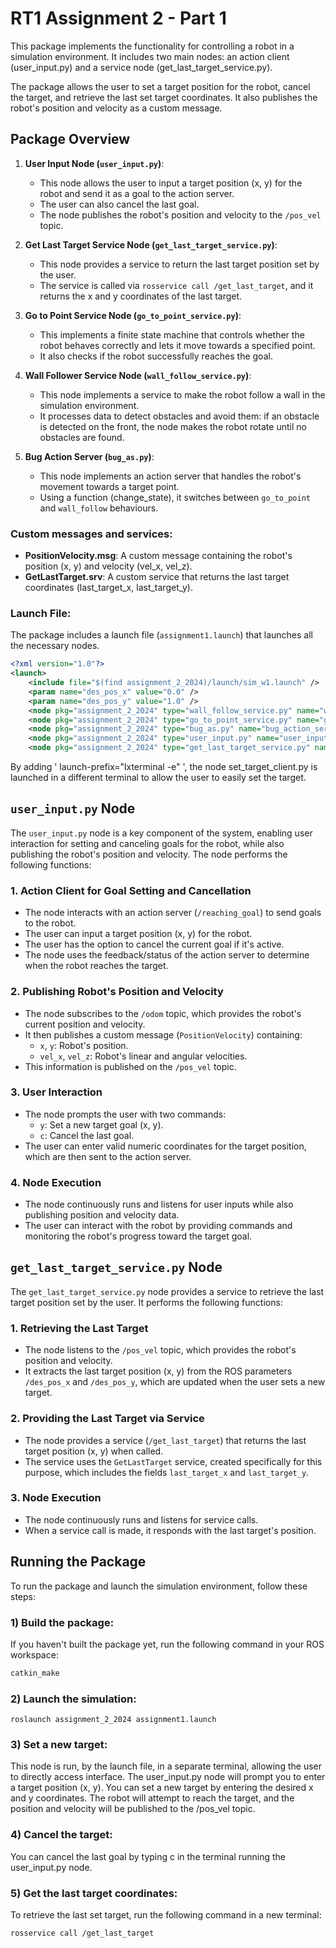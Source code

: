 # RT1 Assignment 2 - Part 1

This package implements the functionality for controlling a robot in a simulation environment. It includes two main nodes: an action client (user_input.py) and a service node (get_last_target_service.py). 

The package allows the user to set a target position for the robot, cancel the target, and retrieve the last set target coordinates. It also publishes the robot's position and velocity as a custom message.

## Package Overview
1. **User Input Node (`user_input.py`)**:
   - This node allows the user to input a target position (x, y) for the robot and send it as a goal to the action server.
   - The user can also cancel the last goal.
   - The node publishes the robot's position and velocity to the `/pos_vel` topic.

2. **Get Last Target Service Node (`get_last_target_service.py`)**:
   - This node provides a service to return the last target position set by the user.
   - The service is called via `rosservice call /get_last_target`, and it returns the x and y coordinates of the last target.

3. **Go to Point Service Node (`go_to_point_service.py`)**:
   - This implements a finite state machine that controls whether the robot behaves correctly and lets it move towards a specified point.
   - It also checks if the robot successfully reaches the goal.

4. **Wall Follower Service Node (`wall_follow_service.py`)**:
   - This node implements a service to make the robot follow a wall in the simulation environment.
   - It processes data to detect obstacles and avoid them: if an obstacle is detected on the front, the node makes the robot rotate until no obstacles are found.

5. **Bug Action Server (`bug_as.py`)**:
   - This node implements an action server that handles the robot's movement towards a target point.
   - Using a function (change_state), it switches between `go_to_point` and `wall_follow` behaviours.

### Custom messages and services:
- **PositionVelocity.msg**: A custom message containing the robot's position (x, y) and velocity (vel_x, vel_z).
- **GetLastTarget.srv**: A custom service that returns the last target coordinates (last_target_x, last_target_y).

### Launch File:
The package includes a launch file (`assignment1.launch`) that launches all the necessary nodes.

```xml
<?xml version="1.0"?>
<launch>
    <include file="$(find assignment_2_2024)/launch/sim_w1.launch" />
    <param name="des_pos_x" value="0.0" />
    <param name="des_pos_y" value="1.0" />
    <node pkg="assignment_2_2024" type="wall_follow_service.py" name="wall_follower" />
    <node pkg="assignment_2_2024" type="go_to_point_service.py" name="go_to_point" />
    <node pkg="assignment_2_2024" type="bug_as.py" name="bug_action_service" output="screen" />
    <node pkg="assignment_2_2024" type="user_input.py" name="user_input" output="screen" launch-prefix="lxterminal -e"/> 
    <node pkg="assignment_2_2024" type="get_last_target_service.py" name="get_last_target_service" />
```
By adding ' launch-prefix="lxterminal -e" ', the node set_target_client.py is launched in a different terminal to allow the user to easily set the target.

## `user_input.py` Node

The `user_input.py` node is a key component of the system, enabling user interaction for setting and canceling goals for the robot, while also publishing the robot's position and velocity. The node performs the following functions:

### 1. Action Client for Goal Setting and Cancellation
- The node interacts with an action server (`/reaching_goal`) to send goals to the robot.
- The user can input a target position (x, y) for the robot.
- The user has the option to cancel the current goal if it's active.
- The node uses the feedback/status of the action server to determine when the robot reaches the target.

### 2. Publishing Robot's Position and Velocity
- The node subscribes to the `/odom` topic, which provides the robot's current position and velocity.
- It then publishes a custom message (`PositionVelocity`) containing:
  - `x`, `y`: Robot's position.
  - `vel_x`, `vel_z`: Robot's linear and angular velocities.
- This information is published on the `/pos_vel` topic.

### 3. User Interaction
- The node prompts the user with two commands:
  - `y`: Set a new target goal (x, y).
  - `c`: Cancel the last goal.
- The user can enter valid numeric coordinates for the target position, which are then sent to the action server.

### 4. Node Execution
- The node continuously runs and listens for user inputs while also publishing position and velocity data.
- The user can interact with the robot by providing commands and monitoring the robot's progress toward the target goal.

## `get_last_target_service.py` Node

The `get_last_target_service.py` node provides a service to retrieve the last target position set by the user. It performs the following functions:

### 1. Retrieving the Last Target
- The node listens to the `/pos_vel` topic, which provides the robot's position and velocity.
- It extracts the last target position (x, y) from the ROS parameters `/des_pos_x` and `/des_pos_y`, which are updated when the user sets a new target.

### 2. Providing the Last Target via Service
- The node provides a service (`/get_last_target`) that returns the last target position (x, y) when called.
- The service uses the `GetLastTarget` service, created specifically for this purpose, which includes the fields `last_target_x` and `last_target_y`.

### 3. Node Execution
- The node continuously runs and listens for service calls.
- When a service call is made, it responds with the last target's position.




## Running the Package
To run the package and launch the simulation environment, follow these steps:

### 1) Build the package: 
If you haven't built the package yet, run the following command in your ROS workspace:
```bash
catkin_make
```

### 2) Launch the simulation:
```
roslaunch assignment_2_2024 assignment1.launch
```

### 3) Set a new target:
This node is run, by the launch file, in a separate terminal, allowing the user to directly access interface.
The user_input.py node will prompt you to enter a target position (x, y).
You can set a new target by entering the desired x and y coordinates.
The robot will attempt to reach the target, and the position and velocity will be published to the /pos_vel topic.

### 4) Cancel the target:

You can cancel the last goal by typing c in the terminal running the user_input.py node.

### 5) Get the last target coordinates:

To retrieve the last set target, run the following command in a new terminal:
```
rosservice call /get_last_target
```
